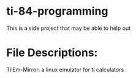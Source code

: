 # ti-84-programming
This is a side project that may be able to help out

# File Descriptions:
TilEm-Mirror: a linux emulator for ti calculators

